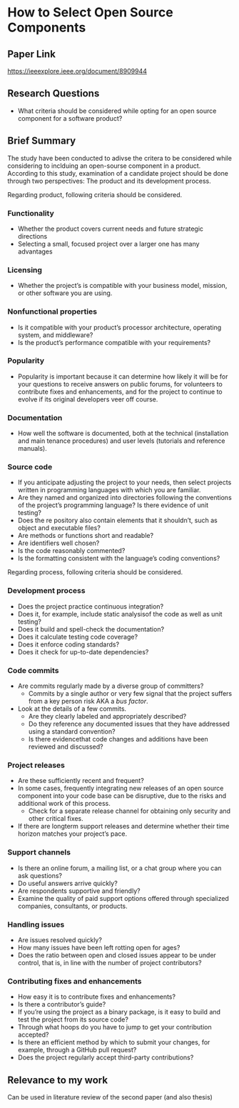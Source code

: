 # How to Select Open Source Components
## Paper Link

https://ieeexplore.ieee.org/document/8909944

## Research Questions

- What criteria should be considered while opting for an open source component for a software product?

## Brief Summary

The study have been conducted to adivse the critera to be considered while considering to inclduing an open-sourse component in a product. According to this study, examination of a candidate project should be done through two perspectives: The product and its development process. 

Regarding product, following criteria should be considered.

### Functionality
- Whether the product covers current needs and future strategic directions
- Selecting a small, focused project over a larger one has many advantages

### Licensing
- Whether the project’s is compatible with your business model, mission, or other software you are using.

### Nonfunctional properties
- Is it compatible with your product’s processor architecture, operating system, and middleware?
- Is the product’s performance compatible with your requirements?

### Popularity
- Popularity is important because it can determine how likely it will be for your questions to receive answers on public forums, for volunteers to contribute fixes and enhancements, and for the project to continue to evolve if its original developers veer off course.

### Documentation
- How well the software is documented, both at the technical (installation and main tenance procedures) and user levels
(tutorials and reference manuals).

### Source code
- If you anticipate adjusting the project to your needs, then select projects written in programming languages with which you are familiar.
- Are they named and organized into directories following the conventions of the project’s programming language? Is there
evidence of unit testing? 
- Does the re pository also contain elements that it shouldn’t, such as object and executable files?
- Are methods or functions short and readable? 
- Are identifiers well chosen?
- Is the code reasonably commented? 
- Is the formatting consistent with the language’s coding conventions?
  
Regarding process, following criteria should be considered.

### Development process
- Does the project practice continuous integration?
- Does it, for example, include static analysisof the code as well as unit testing?
- Does it build and spell-check the documentation?
- Does it calculate testing code coverage? 
- Does it enforce coding standards? 
- Does it check for up-to-date dependencies?

### Code commits
- Are commits regularly made by a diverse group of committers?
  - Commits by a single author or very few signal that the project suffers from a key person risk AKA a *bus factor*.
- Look at the details of a few commits. 
  - Are they clearly labeled and appropriately described?
  - Do they reference any documented issues that they have addressed using a standard convention? 
  - Is there evidencethat code changes and additions have been reviewed and discussed?

### Project releases
- Are these sufficiently recent and frequent?
- In some cases, frequently integrating new releases of an open source component into your code base can be disruptive, due to the risks and additional work of this process.
  - Check for a separate release channel for obtaining only security and other critical fixes.
- If there are longterm support releases and determine whether their time horizon matches your project’s pace.

### Support channels
- Is there an online forum, a mailing list, or a chat group where you can ask questions?
- Do useful answers arrive quickly? 
- Are respondents supportive and friendly?
- Examine the quality of paid support options offered through specialized companies, consultants, or products.

### Handling issues
- Are issues resolved quickly? 
- How many issues have been left rotting open for ages? 
- Does the ratio between open and closed issues appear to be under control, that is, in line with the number of project contributors?

### Contributing fixes and enhancements
- How easy it is to contribute fixes and enhancements?
- Is there a contributor’s guide?
- If you’re using the project as a binary package, is it easy to build and test the project from its source code?
- Through what hoops do you have to jump to get your contribution accepted?
- Is there an efficient method by which to submit your changes, for example, through a GitHub pull request?
- Does the project regularly accept third-party contributions?
  
  
## Relevance to my work

Can be used in literature review of the second paper (and also thesis)

